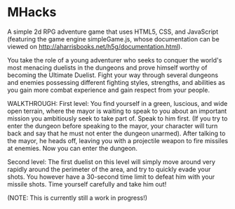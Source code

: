 MHacks
======

A simple 2d RPG adventure game that uses HTML5, CSS, and JavaScript (featuring the game engine simpleGame.js, whose documentation can be viewed on http://aharrisbooks.net/h5g/documentation.html).

You take the role of a young adventurer who seeks to conquer the world's most menacing duelists in the dungeons and prove himself worthy of becoming the Ultimate Duelist. Fight your way through several dungeons and enemies possessing different fighting styles, strengths, and abilities as you gain more combat experience and gain respect from your people.

WALKTHROUGH: First level: You find yourself in a green, luscious, and wide open terrain, where the mayor is waiting to speak to you about an important mission you ambitiously seek to take part of. Speak to him first. (If you try to enter the dungeon before speaking to the mayor, your character will turn back and say that he must not enter the dungeon unarmed). After talking to the mayor, he heads off, leaving you with a projectile weapon to fire missiles at enemies. Now you can enter the dungeon.

Second level: The first duelist on this level will simply move around very rapidly around the perimeter of the area, and try to quickly evade your shots. You however have a 30-second time limit to defeat him with your missile shots. Time yourself carefully and take him out!

(NOTE: This is currently still a work in progress!)
